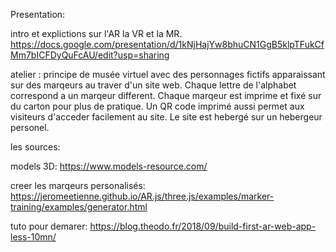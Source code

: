 Presentation:

intro et explictions sur l'AR la VR et la MR.
https://docs.google.com/presentation/d/1kNjHajYw8bhuCN1GgB5klpTFukCfMm7bICFDyQuFcAU/edit?usp=sharing

atelier :
principe de musée virtuel avec des personnages fictifs apparaissant sur des marqeurs au traver d'un site web. 
Chaque lettre de l'alphabet correspond a un marqeur different. Chaque marqeur est imprime et fixé sur du carton pour plus de pratique.
Un QR code imprimé aussi permet aux visiteurs d'acceder facilement au site. 
Le site est hebergé sur un hebergeur personel.





les sources:


models 3D:
https://www.models-resource.com/

creer les marqeurs personalisés:
https://jeromeetienne.github.io/AR.js/three.js/examples/marker-training/examples/generator.html

tuto pour demarer:
https://blog.theodo.fr/2018/09/build-first-ar-web-app-less-10mn/